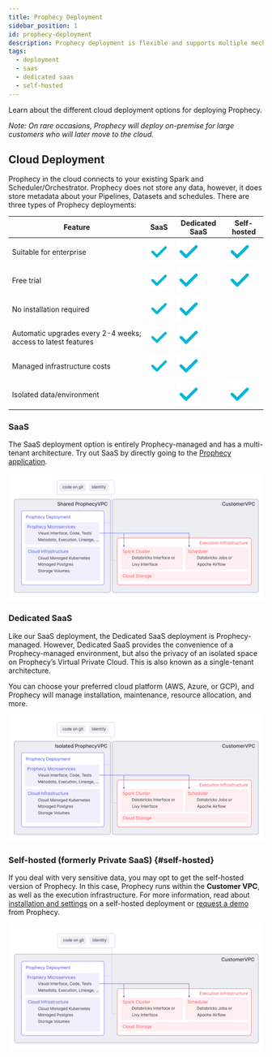 ```yaml
---
title: Prophecy Deployment
sidebar_position: 1
id: prophecy-deployment
description: Prophecy deployment is flexible and supports multiple mechanisms
tags:
  - deployment
  - saas
  - dedicated saas
  - self-hosted
---
```


Learn about the different cloud deployment options for deploying Prophecy.

_Note: On rare occasions, Prophecy will deploy on-premise for large customers who will later move to the cloud._

## Cloud Deployment

Prophecy in the cloud connects to your existing Spark and Scheduler/Orchestrator. Prophecy does not store any data, however, it does store metadata about your Pipelines, Datasets and schedules. There are three types of Prophecy deployments:

| Feature                                                       | SaaS                    | Dedicated SaaS          | Self-hosted             |
| ------------------------------------------------------------- | ----------------------- | ----------------------- | ----------------------- |
| Suitable for enterprise                                       | ![Tick](./img/tick.svg) | ![Tick](./img/tick.svg) | ![Tick](./img/tick.svg) |
| Free trial                                                    | ![Tick](./img/tick.svg) | ![Tick](./img/tick.svg) | ![Tick](./img/tick.svg) |
| No installation required                                      | ![Tick](./img/tick.svg) | ![Tick](./img/tick.svg) |                         |
| Automatic upgrades every 2-4 weeks; access to latest features | ![Tick](./img/tick.svg) | ![Tick](./img/tick.svg) |                         |
| Managed infrastructure costs                                  | ![Tick](./img/tick.svg) | ![Tick](./img/tick.svg) |                         |
| Isolated data/environment                                     |                         | ![Tick](./img/tick.svg) | ![Tick](./img/tick.svg) |

### SaaS

The SaaS deployment option is entirely Prophecy-managed and has a multi-tenant architecture. Try out SaaS by directly going to the [Prophecy application](https://app.prophecy.io/).

![SaaS VPC Architecture](img/arch_separate_vpc.png)

### Dedicated SaaS

Like our SaaS deployment, the Dedicated SaaS deployment is Prophecy-managed. However, Dedicated SaaS provides the convenience of a Prophecy-managed environment, but also the privacy of an isolated space on Prophecy’s Virtual Private Cloud. This is also known as a single-tenant architecture.

You can choose your preferred cloud platform (AWS, Azure, or GCP), and Prophecy will manage installation, maintenance, resource allocation, and more.

![Dedicated SaaS VPC Architecture](img/arch_dedicated_vpc.png)

### Self-hosted (formerly Private SaaS) {#self-hosted}

If you deal with very sensitive data, you may opt to get the self-hosted version of Prophecy. In this case, Prophecy runs within the **Customer VPC**, as well as the execution infrastructure. For more information, read about [installation and settings](./self-hosted) on a self-hosted deployment or [request a demo](https://www.prophecy.io/request-a-demo) from Prophecy.

![Customer VPC Architecture](img/arch_customervpc.png)
